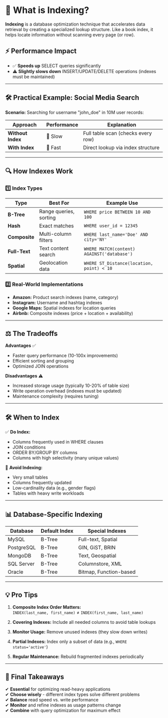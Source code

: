 # 📌 What is Indexing?

**Indexing** is a database optimization technique that accelerates data retrieval by creating a specialized lookup structure. Like a book index, it helps locate information without scanning every page (or row).

## ⚡ Performance Impact
- ✅ **Speeds up** SELECT queries significantly
- ⚠️ **Slightly slows down** INSERT/UPDATE/DELETE operations (indexes must be maintained)

---

## 🛠️ Practical Example: Social Media Search

**Scenario:** Searching for username "john_doe" in 10M user records:

| Approach | Performance | Explanation |
|----------|-------------|-------------|
| **Without Index** | 🐢 Slow | Full table scan (checks every row) |
| **With Index** | 🚀 Fast | Direct lookup via index structure |

---

## 🔍 How Indexes Work

### 1️⃣ Index Types
| Type | Best For | Example Use |
|------|----------|-------------|
| **B-Tree** | Range queries, sorting | `WHERE price BETWEEN 10 AND 100` |
| **Hash** | Exact matches | `WHERE user_id = 12345` |
| **Composite** | Multi-column filters | `WHERE last_name='Doe' AND city='NY'` |
| **Full-Text** | Text content search | `WHERE MATCH(content) AGAINST('database')` |
| **Spatial** | Geolocation data | `WHERE ST_Distance(location, point) < 10` |

### 2️⃣ Real-World Implementations
- **Amazon:** Product search indexes (name, category)
- **Instagram:** Username and hashtag indexes
- **Google Maps:** Spatial indexes for location queries
- **Airbnb:** Composite indexes (price + location + availability)

---

## ⚖️ The Tradeoffs

**Advantages** ✅
- Faster query performance (10-100x improvements)
- Efficient sorting and grouping
- Optimized JOIN operations

**Disadvantages** ⚠️
- Increased storage usage (typically 10-20% of table size)
- Write operation overhead (indexes must be updated)
- Maintenance complexity (requires tuning)

---

## 🛠️ When to Index

✅ **Do Index:**
- Columns frequently used in WHERE clauses
- JOIN conditions
- ORDER BY/GROUP BY columns
- Columns with high selectivity (many unique values)

🚫 **Avoid Indexing:**
- Very small tables
- Columns frequently updated
- Low-cardinality data (e.g., gender flags)
- Tables with heavy write workloads

---

## 📊 Database-Specific Indexing

| Database | Default Index | Special Indexes |
|----------|---------------|-----------------|
| MySQL | B-Tree | Full-text, Spatial |
| PostgreSQL | B-Tree | GIN, GiST, BRIN |
| MongoDB | B-Tree | Text, Geospatial |
| SQL Server | B-Tree | Columnstore, XML |
| Oracle | B-Tree | Bitmap, Function-based |

---

## 💡 Pro Tips

1. **Composite Index Order Matters:**  
   `INDEX(last_name, first_name)` ≠ `INDEX(first_name, last_name)`

2. **Covering Indexes:** Include all needed columns to avoid table lookups

3. **Monitor Usage:** Remove unused indexes (they slow down writes)

4. **Partial Indexes:** Index only a subset of data (e.g., `WHERE status='active'`)

5. **Regular Maintenance:** Rebuild fragmented indexes periodically

---

## 📌 Final Takeaways

✔ **Essential** for optimizing read-heavy applications  
✔ **Choose wisely** - different index types solve different problems  
✔ **Balance** read speed vs. write performance  
✔ **Monitor** and refine indexes as usage patterns change  
✔ **Combine** with query optimization for maximum effect  